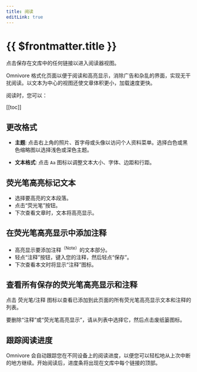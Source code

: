 ```yaml
---
title: 阅读
editLink: true
---
```


# {{ $frontmatter.title }}

点击保存在文库中的任何链接以进入阅读器视图。

Omnivore 格式化页面以便于阅读和高亮显示，消除广告和杂乱的界面，实现无干扰阅读。以文本为中心的视图还使文章体积更小，加载速度更快。

阅读时，您可以：

[[toc]]

## 更改格式

- **主题**: 点击右上角的照片、首字母或头像以访问个人资料菜单。选择白色或黑色缩略图以选择浅色或深色主题。

- **文本格式**: 点击 `Aa` 图标以调整文本大小、字体、边距和行距。

## 荧光笔高亮标记文本

- 选择要高亮的文本段落。
- 点击“荧光笔”按钮。
- 下次查看文章时，文本将高亮显示。

## 在荧光笔高亮显示中添加注释

- 高亮显示要添加注释<sup>（Note）</sup>的文本部分。
- 轻点“注释”按钮，键入您的注释，然后轻点“保存”。
- 下次查看本文时将显示“注释”图标。

## 查看所有保存的荧光笔高亮显示和注释

点击 荧光笔/注释 图标以查看已添加到此页面的所有荧光笔高亮显示文本和注释的列表。

要删除“注释”或“荧光笔高亮显示”，请从列表中选择它，然后点击废纸篓图标。

## 跟踪阅读进度

Omnivore 会自动跟踪您在不同设备上的阅读进度，以便您可以轻松地从上次中断的地方继续。开始阅读后，进度条将出现在文库中每个链接的顶部。
